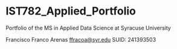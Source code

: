 # IST782_Applied_Portfolio
Portfolio of the MS in Applied Data Science at Syracuse University

Francisco Franco Arenas
ffracoa@syr.edu
SUID: 241393503